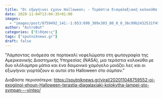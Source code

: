```yaml
---
title: "Οι εξωγήινοι έχουν Halloween; - Τεράστια διαγαλαξιακή κολοκύθα λάμπει στο Σύμπαν - Βίντεο"
date: 2020-11-04T13:04:35+01:00
images:
  - "images/post/8759492_141:-1:853:699_309x303_80_0_0_36c99b2432531f492af8c5593b634c91.jpg"
author: "AstroBot"
categories: ["Ειδήσεις"]
tags: ["sputniknews.gr"]
draft: false
---
```


"Λάμποντας ανάμεσα σε πορτοκαλί νεφελώματα στη φωτογραφία της Αμερικανικής Διαστημικής Υπηρεσίας (NASA), μια τεράστια κολοκύθα με δυο ολόλαμπρα μάτια και ένα δαιμονικό χαμόγελο μοιάζει λες και οι εξωγήινοι γιορτάζουν κι αυτοί στο Halloween στο σύμπαν."

Διαβάστε περισσότερα: https://sputniknews.gr/viral/202011048759552-oi-exogiinoi-ehoun-Halloween-terastia-diagalaxiaki-kolokytha-lampei-sto-sympan---vinteo/
